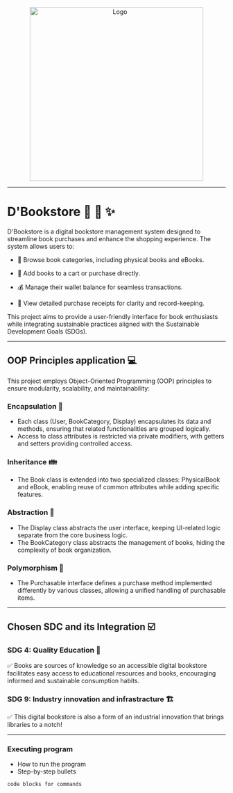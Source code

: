 <div align="center">
<img src="https://github.com/EbreoShielaMay/my/blob/main/image.png" alt="Logo" width="400"/>
</div>

---
# D'Bookstore :cherry_blossom: :book: :sparkles:

D'Bookstore is a digital bookstore management system designed to streamline book purchases and enhance the shopping experience. The system allows users to:

* :bookmark_tabs: Browse book categories, including physical books and eBooks.

* :shopping_cart: Add books to a cart or purchase directly.

* :moneybag: Manage their wallet balance for seamless transactions.

* :receipt: View detailed purchase receipts for clarity and record-keeping.

This project aims to provide a user-friendly interface for book enthusiasts while integrating sustainable practices aligned with the Sustainable Development Goals (SDGs).

---

## OOP Principles application :computer:
This project employs Object-Oriented Programming (OOP) principles to ensure modularity, scalability, and maintainability:

### Encapsulation :pill:
* Each class (User, BookCategory, Display) encapsulates its data and methods, ensuring that related functionalities are grouped logically.
* Access to class attributes is restricted via private modifiers, with getters and setters providing controlled access.
  
### Inheritance :family:
* The Book class is extended into two specialized classes: PhysicalBook and eBook, enabling reuse of common attributes while adding specific features.
  
### Abstraction :atm:
* The Display class abstracts the user interface, keeping UI-related logic separate from the core business logic.
* The BookCategory class abstracts the management of books, hiding the complexity of book organization.
  
### Polymorphism :butterfly:
* The Purchasable interface defines a purchase method implemented differently by various classes, allowing a unified handling of purchasable items.

---

## Chosen SDC and its Integration :ballot_box_with_check:

### SDG 4: Quality Education :pencil:
:white_check_mark: Books are sources of knowledge so an accessible digital bookstore facilitates easy access to educational resources and books, encouraging informed and sustainable consumption habits.

### SDG 9:  Industry innovation and infrastracture :building_construction:
:white_check_mark: This digital bookstore is also a form of an industrial innovation that brings libraries to a notch!

---

### Executing program

* How to run the program
* Step-by-step bullets
```
code blocks for commands
```

